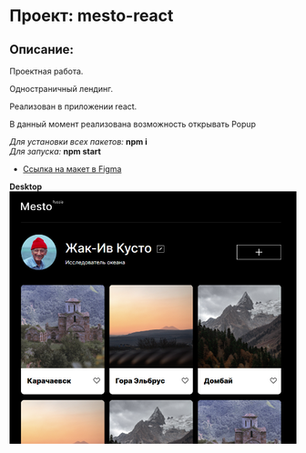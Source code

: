 # Проект: mesto-react

 

## Описание:   

Проектная работа.  

Одностраничный лендинг.   

Реализован в приложении react.  

В данный момент реализована возможность открывать Popup  


*Для установки всех пакетов:* **npm i**   
*Для запуска:* **npm start** 


 






* [Ссылка на макет в Figma](https://www.figma.com/file/2cn9N9jSkmxD84oJik7xL7/JavaScript.-Sprint-4?node-id=0%3A1)
  

**Desktop**  
![Упс, что-то пошло не так](src/images/lending.png)  
